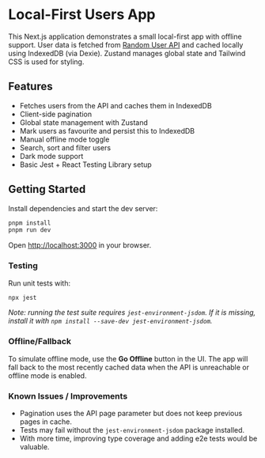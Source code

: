 # Local-First Users App

This Next.js application demonstrates a small local-first app with offline support. User data is fetched from [Random User API](https://randomuser.me/) and cached locally using IndexedDB (via Dexie). Zustand manages global state and Tailwind CSS is used for styling.

## Features

- Fetches users from the API and caches them in IndexedDB
- Client-side pagination
- Global state management with Zustand
- Mark users as favourite and persist this to IndexedDB
- Manual offline mode toggle
- Search, sort and filter users
- Dark mode support
- Basic Jest + React Testing Library setup

## Getting Started

Install dependencies and start the dev server:

```bash
pnpm install
pnpm run dev
```

Open <http://localhost:3000> in your browser.

### Testing

Run unit tests with:

```bash
npx jest
```

_Note: running the test suite requires `jest-environment-jsdom`. If it is missing, install it with `npm install --save-dev jest-environment-jsdom`._

### Offline/Fallback

To simulate offline mode, use the **Go Offline** button in the UI. The app will fall back to the most recently cached data when the API is unreachable or offline mode is enabled.

### Known Issues / Improvements

- Pagination uses the API page parameter but does not keep previous pages in cache.
- Tests may fail without the `jest-environment-jsdom` package installed.
- With more time, improving type coverage and adding e2e tests would be valuable.